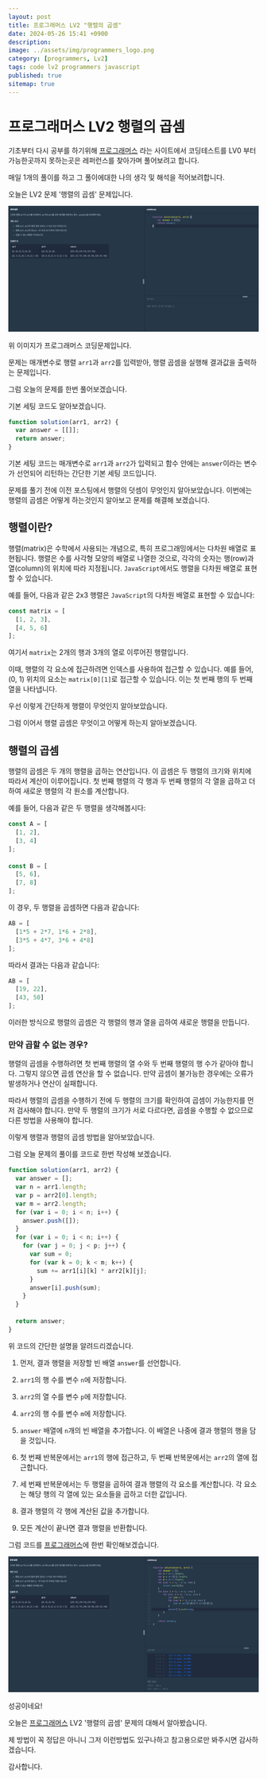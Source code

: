 ```yaml
---
layout: post
title: 프로그래머스 LV2 "행렬의 곱셈"
date: 2024-05-26 15:41 +0900
description: 
image: ../assets/img/programmers_logo.png
category: [programmers, Lv2]
tags: code lv2 programmers javascript
published: true
sitemap: true
---
```


# 프로그래머스 LV2 행렬의 곱셈

  기초부터 다시 공부를 하기위해 [프로그래머스](https://programmers.co.kr/) 라는 사이트에서
  코딩테스트를 LV0 부터 가능한곳까지 못하는곳은 레퍼런스를 찾아가며 풀어보려고 합니다.

  매일 1개의 풀이를 하고 그 풀이에대한 나의 생각 및 해석을 적어보려합니다.

  오늘은 LV2 문제 '행렬의 곱셈' 문제입니다.

  ![프로그래머스 이미지](/assets/img/post54_01.png)

  위 이미지가 프로그래머스 코딩문제입니다.
  
  문제는 매개변수로 행렬 `arr1`과 `arr2`를 입력받아, 행렬 곱셈을 실행해 결과값을 출력하는 문제입니다.

  그럼 오늘의 문제를 한번 풀어보겠습니다.

  기본 세팅 코드도 알아보겠습니다.

```javascript
function solution(arr1, arr2) {
  var answer = [[]];
  return answer;
}
```

기본 세팅 코드는 매개변수로 `arr1`과 `arr2`가 입력되고 함수 안에는 `answer`이라는 변수가 선언되어 리턴하는 간단한 기본 세팅 코드입니다.


문제를 풀기 전에 이전 포스팅에서 행렬의 덧셈이 무엇인지 알아보았습니다. 이번에는 행렬의 곱셈은 어떻게 하는것인지 알아보고 문제를 해결해 보겠습니다.

## 행렬이란?

행렬(matrix)은 수학에서 사용되는 개념으로, 특히 프로그래밍에서는 다차원 배열로 표현됩니다. 행렬은 수를 사각형 모양의 배열로 나열한 것으로, 각각의 숫자는 행(row)과 열(column)의 위치에 따라 지정됩니다. `JavaScript`에서도 행렬을 다차원 배열로 표현할 수 있습니다.

예를 들어, 다음과 같은 2x3 행렬은 `JavaScript`의 다차원 배열로 표현할 수 있습니다:

```javascript
const matrix = [
  [1, 2, 3],
  [4, 5, 6]
];
```

여기서 `matrix`는 2개의 행과 3개의 열로 이루어진 행렬입니다.

이때, 행렬의 각 요소에 접근하려면 인덱스를 사용하여 접근할 수 있습니다. 예를 들어, (0, 1) 위치의 요소는 `matrix[0][1]`로 접근할 수 있습니다. 이는 첫 번째 행의 두 번째 열을 나타냅니다.

우선 이렇게 간단하게 행렬이 무엇인지 알아보았습니다.

그럼 이어서 행렬 곱셈은 무엇이고 어떻게 하는지 알아보겠습니다.

## 행렬의 곱셈

행렬의 곱셈은 두 개의 행렬을 곱하는 연산입니다. 이 곱셈은 두 행렬의 크기와 위치에 따라서 계산이 이루어집니다. 첫 번째 행렬의 각 행과 두 번째 행렬의 각 열을 곱하고 더하여 새로운 행렬의 각 원소를 계산합니다.

예를 들어, 다음과 같은 두 행렬을 생각해봅시다:

```javascript
const A = [
  [1, 2],
  [3, 4]
];

const B = [
  [5, 6],
  [7, 8]
];
```

이 경우, 두 행렬을 곱셈하면 다음과 같습니다:

```javascript
AB = [
  [1*5 + 2*7, 1*6 + 2*8],
  [3*5 + 4*7, 3*6 + 4*8]
];
```

따라서 결과는 다음과 같습니다:

```javascript
AB = [
  [19, 22],
  [43, 50]
];
```

이러한 방식으로 행렬의 곱셈은 각 행렬의 행과 열을 곱하여 새로운 행렬을 만듭니다.

### 만약 곱할 수 없는 경우?

행렬의 곱셈을 수행하려면 첫 번째 행렬의 열 수와 두 번째 행렬의 행 수가 같아야 합니다. 그렇지 않으면 곱셈 연산을 할 수 없습니다. 만약 곱셈이 불가능한 경우에는 오류가 발생하거나 연산이 실패합니다.

따라서 행렬의 곱셈을 수행하기 전에 두 행렬의 크기를 확인하여 곱셈이 가능한지를 먼저 검사해야 합니다. 만약 두 행렬의 크기가 서로 다르다면, 곱셈을 수행할 수 없으므로 다른 방법을 사용해야 합니다.

이렇게 행렬과 행렬의 곱셈 방법을 알아보았습니다.

그럼 오늘 문제의 풀이를 코드로 한번 작성해 보겠습니다.

```javascript
function solution(arr1, arr2) {
  var answer = [];
  var n = arr1.length;
  var p = arr2[0].length;
  var m = arr2.length;
  for (var i = 0; i < n; i++) {
    answer.push([]);
  }
  for (var i = 0; i < n; i++) {
    for (var j = 0; j < p; j++) {
      var sum = 0;
      for (var k = 0; k < m; k++) {
        sum += arr1[i][k] * arr2[k][j];
      }
      answer[i].push(sum);
    }
  }
  
  return answer;
}
```
위 코드의 간단한 설명을 알려드리겠습니다.

1. 먼저, 결과 행렬을 저장할 빈 배열 `answer`를 선언합니다.

2. `arr1`의 행 수를 변수 `n`에 저장합니다.

3. `arr2`의 열 수를 변수 `p`에 저장합니다.

4. `arr2`의 행 수를 변수 `m`에 저장합니다.

5. `answer` 배열에 `n`개의 빈 배열을 추가합니다. 이 배열은 나중에 결과 행렬의 행을 담을 것입니다.

6. 첫 번째 반복문에서는 `arr1`의 행에 접근하고, 두 번째 반복문에서는 `arr2`의 열에 접근합니다.

7. 세 번째 반복문에서는 두 행렬을 곱하여 결과 행렬의 각 요소를 계산합니다. 각 요소는 해당 행의 각 열에 있는 요소들을 곱하고 더한 값입니다.

8. 결과 행렬의 각 행에 계산된 값을 추가합니다.

9. 모든 계산이 끝나면 결과 행렬을 반환합니다.

그럼 코드를 [프로그래머스](https://programmers.co.kr/)에 한번 확인해보겠습니다.

![프로그래머스 이미지](/assets/img/post54_02.png)

성공이네요!

오늘은 [프로그래머스](https://programmers.co.kr/) LV2 '행렬의 곱셈' 문제의 대해서 알아봤습니다.

제 방법이 꼭 정답은 아니니 그저 이런방법도 있구나하고 참고용으로만 봐주시면 감사하겠습니다.

감사합니다.